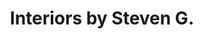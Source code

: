 ---
title: "Interiors by Steven G."
url: /sunny-isles-beach/interiors-by-steven-g/
shop: interior decoration
---